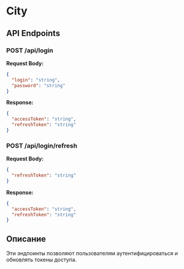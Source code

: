 # City

## API Endpoints

### POST /api/login
**Request Body:**
```json
{
  "login": "string",
  "password": "string"
}
```

**Response:**
```json
{
  "accessToken": "string",
  "refreshToken": "string"
}
```

### POST /api/login/refresh
**Request Body:**
```json
{
  "refreshToken": "string"
}
```

**Response:**
```json
{
  "accessToken": "string",
  "refreshToken": "string"
}
```

## Описание

Эти эндпоинты позволяют пользователям аутентифицироваться и обновлять токены доступа.
